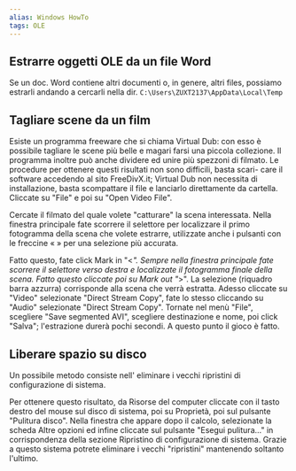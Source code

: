 ```yaml
---
alias: Windows HowTo
tags: OLE
---
```



## Estrarre oggetti OLE da un file Word

Se un doc. Word contiene altri documenti o, in genere, altri files, possiamo estrarli andando a cercarli nella dir. `C:\Users\ZUXT2137\AppData\Local\Temp`

## Tagliare scene da un film

Esiste un programma freeware che si chiama Virtual Dub: con esso è possibile tagliare le scene più belle e magari farsi una piccola collezione. Il programma inoltre può anche dividere ed unire più spezzoni di filmato. Le procedure per ottenere questi risultati non sono difficili, basta scari- care il software accedendo al sito FreeDivX.it; Virtual Dub non necessita di installazione, basta scompattare il file e lanciarlo direttamente da cartella. Cliccate su "File" e poi su "Open Video File".

Cercate il filmato del quale volete "catturare" la scena interessata. Nella finestra principale fate scorrere il selettore per localizzare il primo fotogramma della scena che volete estrarre, utilizzate anche i pulsanti con le freccine « » per una selezione più accurata.

Fatto questo, fate click Mark in "\<*". Sempre nella finestra principale fate scorrere il selettore verso destra e localizzate il fotogramma finale della scena. Fatto questo cliccate poi su Mark out "*\>". La selezione (riquadro barra azzurra) corrisponde alla scena che verrà estratta. Adesso cliccate su "Video" selezionate "Direct Stream Copy", fate lo stesso cliccando su "Audio" selezionate "Direct Stream Copy". Tornate nel menù "File", scegliere "Save segmented AVI", scegliere destinazione e nome, poi click "Salva"; l'estrazione durerà pochi secondi. A questo punto il gioco è fatto.

## Liberare spazio su disco

Un possibile metodo consiste nell' eliminare i vecchi ripristini di configurazione di sistema.

Per ottenere questo risultato, da Risorse del computer cliccate con il tasto destro del mouse sul disco di sistema, poi su Proprietà, poi sul pulsante "Pulitura disco". Nella finestra che appare dopo il calcolo, selezionate la scheda Altre opzioni ed infine cliccate sul pulsante "Esegui pulitura..." in corrispondenza della sezione Ripristino di configurazione di sistema. Grazie a questo sistema potrete eliminare i vecchi "ripristini" mantenendo soltanto l'ultimo.
